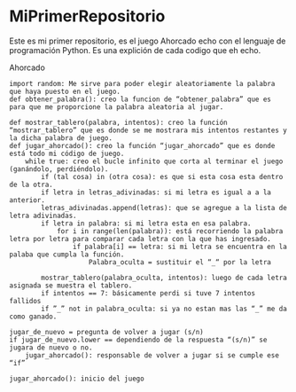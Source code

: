 # MiPrimerRepositorio
Este es mi primer repositorio, es el juego Ahorcado echo con el lenguaje de programación Python.
  Es una explición de cada codigo que eh echo.
  
Ahorcado

	import random: Me sirve para poder elegir aleatoriamente la palabra que haya puesto en el juego.
	def obtener_palabra(): creo la funcion de “obtener_palabra” que es para que me proporcione la palabra aleatoria al jugar.
	
	def mostrar_tablero(palabra, intentos): creo la función “mostrar_tablero” que es donde se me mostrara mis intentos restantes y la dicha palabra de juego.
	def jugar_ahorcado(): creo la función “jugar_ahorcado” que es donde está todo mi código de juego.
		while true: creo el bucle infinito que corta al terminar el juego (ganándolo, perdiéndolo).
			if (tal cosa) in (otra cosa): es que si esta cosa esta dentro de la otra.
			if letra in letras_adivinadas: si mi letra es igual a a la anterior.
			letras_adivinadas.append(letras): que se agregue a la lista de letra adivinadas.
			if letra in palabra: si mi letra esta en esa palabra.
				for i in range(len(palabra)): está recorriendo la palabra letra por letra para comparar cada letra con la que has ingresado.
					if palabra[i] == letra: si mi letra se encuentra en la palaba que cumpla la función.
						Palabra_oculta = sustituir el “_“ por la letra
				
	 		mostrar_tablero(palabra_oculta, intentos): luego de cada letra asignada se muestra el tablero.
			if intentos == 7: básicamente perdi si tuve 7 intentos fallidos
			if ”_” not in palabra_oculta: si ya no estan mas las “_” me da como ganado.
	
	jugar_de_nuevo = pregunta de volver a jugar (s/n)
	if jugar_de_nuevo.lower == dependiendo de la respuesta “(s/n)” se jugara de nuevo o no.
		jugar_ahorcado(): responsable de volver a jugar si se cumple ese “if” 
	
	jugar_ahorcado(): inicio del juego
